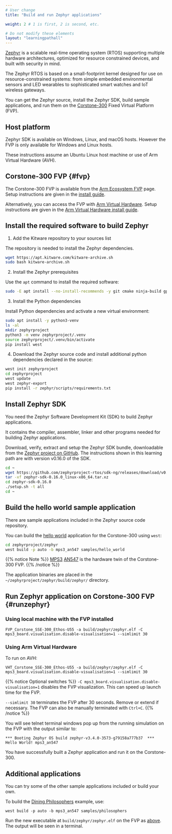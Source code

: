 ```yaml
---
# User change
title: "Build and run Zephyr applications"

weight: 2 # 1 is first, 2 is second, etc.

# Do not modify these elements
layout: "learningpathall"
---
```

[Zephyr](https://zephyrproject.org/) is a scalable real-time operating system (RTOS) supporting multiple hardware architectures, optimized for resource constrained devices, and built with security in mind.

The Zephyr RTOS is based on a small-footprint kernel designed for use on resource-constrained systems: from simple embedded environmental sensors and LED wearables to sophisticated smart watches and IoT wireless gateways.

You can get the Zephyr source, install the Zephyr SDK, build sample applications, and run them on the [Corstone-300](https://developer.arm.com/Processors/Corstone-300) Fixed Virtual Platform (FVP).

## Host platform

Zephyr SDK is available on Windows, Linux, and macOS hosts. However the FVP is only available for Windows and Linux hosts.

These instructions assume an Ubuntu Linux host machine or use of Arm Virtual Hardware (AVH).

## Corstone-300 FVP {#fvp}

The Corstone-300 FVP is available from the [Arm Ecosystem FVP](https://developer.arm.com/downloads/-/arm-ecosystem-fvps) page. Setup instructions are given in the [install guide](/install-guides/fm_fvp).

Alternatively, you can access the FVP with [Arm Virtual Hardware](https://www.arm.com/products/development-tools/simulation/virtual-hardware). Setup instructions are given in the [Arm Virtual Hardware install guide](/install-guides/avh#corstone).

## Install the required software to build Zephyr

1. Add the Kitware repository to your sources list

The repository is needed to install the Zephyr dependencies.

```bash { env="DEBIAN_FRONTEND=noninteractive" }
wget https://apt.kitware.com/kitware-archive.sh
sudo bash kitware-archive.sh
```

2. Install the Zephyr prerequisites

Use the `apt` command to install the required software:

```bash { env="DEBIAN_FRONTEND=noninteractive" }
sudo -E apt install --no-install-recommends -y git cmake ninja-build gperf ccache dfu-util device-tree-compiler wget python3-dev python3-pip python3-setuptools python3-tk python3-wheel xz-utils file make gcc gcc-multilib g++-multilib libsdl2-dev libmagic1 xterm
```

3. Install the Python dependencies 

Install Python dependencies and activate a new virtual environment:

```bash { cwd="/shared" }
sudo apt install -y python3-venv
ls -al
mkdir zephyrproject
python3 -m venv zephyrproject/.venv
source zephyrproject/.venv/bin/activate
pip install west
```

4. Download the Zephyr source code and install additional python dependencies declared in the source:

```bash { env_source="/shared/zephyrproject/.venv/bin/activate",cwd="/shared" }
west init zephyrproject
cd zephyrproject
west update
west zephyr-export
pip install -r zephyr/scripts/requirements.txt
```

## Install Zephyr SDK

You need the Zephyr Software Development Kit (SDK) to build Zephyr applications.

It contains the compiler, assembler, linker and other programs needed for building Zephyr applications. 

Download, verify, extract and setup the Zephyr SDK bundle, downloadable from the [Zephyr project on GitHub](https://github.com/zephyrproject-rtos/sdk-ng/releases). The instructions shown in this learning path are with version v0.16.0 of the SDK. 

```bash { env_source="/shared/zephyrproject/.venv/bin/activate" }
cd ~
wget https://github.com/zephyrproject-rtos/sdk-ng/releases/download/v0.16.0/zephyr-sdk-0.16.0_linux-x86_64.tar.xz
tar -xf zephyr-sdk-0.16.0_linux-x86_64.tar.xz
cd zephyr-sdk-0.16.0
./setup.sh -t all
cd ~
```

## Build the hello world sample application

There are sample applications included in the Zephyr source code repository. 

You can build the [hello world](https://docs.zephyrproject.org/latest/samples/hello_world/README.html) application for the Corstone-300 using `west`: 

```bash { env_source="/shared/zephyrproject/.venv/bin/activate",cwd="/shared" }
cd zephyrproject/zephyr
west build -p auto -b mps3_an547 samples/hello_world
```

{{% notice Note %}}
[MPS3](https://developer.arm.com/Tools%20and%20Software/MPS3%20FPGA%20Prototyping%20Board) [AN547](https://developer.arm.com/downloads/-/download-fpga-images) is the hardware twin of the Corstone-300 FVP.
{{% /notice %}}


The application binaries are placed in the `~/zephyrproject/zephyr/build/zephyr/` directory.

## Run Zephyr application on Corstone-300 FVP {#runzephyr}

### Using local machine with the FVP installed 

```fvp { fvp_name="FVP_Corstone_SSE-300_Ethos-U55",cwd="/shared/zephyrproject/zephyr" }
FVP_Corstone_SSE-300_Ethos-U55 -a build/zephyr/zephyr.elf -C mps3_board.visualisation.disable-visualisation=1 --simlimit 30
```
### Using Arm Virtual Hardware

To run on AVH:

```console
VHT_Corstone_SSE-300_Ethos-U55 -a build/zephyr/zephyr.elf -C mps3_board.visualisation.disable-visualisation=1 --simlimit 30
```

{{% notice Optional switches %}}
`-C mps3_board.visualisation.disable-visualisation=1` disables the FVP visualization. This can speed up launch time for the FVP.

`--simlimit 30` terminates the FVP after 30 seconds. Remove or extend if necessary. The FVP can also be manually terminated with `Ctrl+C`.
{{% /notice %}}

You will see telnet terminal windows pop up from the running simulation on the FVP with the output similar to:

```output
*** Booting Zephyr OS build zephyr-v3.4.0-3573-g79158a777b37  ***
Hello World! mps3_an547
```

You have successfully built a Zephyr application and run it on the Corstone-300.

## Additional applications

You can try some of the other sample applications included or build your own.

To build the [Dining Philosophers](https://docs.zephyrproject.org/latest/samples/philosophers/README.html) example, use:

```console
west build -p auto -b mps3_an547 samples/philosophers
```

Run the new executable at `build/zephyr/zephyr.elf` on the FVP as [above](#runzephyr). The output will be seen in a terminal.
